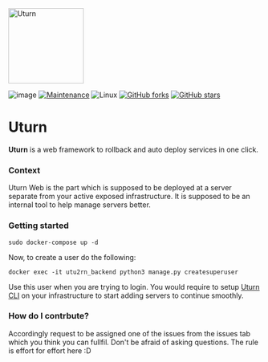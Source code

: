 <img src="https://encrypted-tbn0.gstatic.com/images?q=tbn:ANd9GcSnANZz2V7ZWIsbyjtJzH4zw2B-LQObn06ziQ&usqp=CAU" height=150 alt="Uturn"/>
  

![image](https://img.shields.io/badge/Release-0.0.1-orange?style=for-the-badge&logo=appveyor)
[![Maintenance](https://img.shields.io/badge/Maintained%3F-yes-green.svg?style=for-the-badge&logo=appveyor)](https://github.com/UturnOSS/uturn-web/graphs/commit-activity)
![Linux](https://img.shields.io/badge/For-Linux-green?style=for-the-badge&logo=appveyor)
[![GitHub forks](https://img.shields.io/github/forks/UturnOSS/Uturn-web.svg?style=social&label=Fork&maxAge=2592000)](https://GitHub.com/Naereen/StrapDown.js/network/)
[![GitHub stars](https://img.shields.io/github/stars/UturnOSS/Uturn-web.svg?style=social&label=Star&maxAge=2592000)](https://GitHub.com/Naereen/StrapDown.js/stargazers/)


# Uturn
**Uturn** is a web framework to rollback and auto deploy services in one click.

### Context
Uturn Web is the part which is supposed to be deployed at a server separate from your active exposed infrastructure. It is supposed to be an internal tool to help manage servers better.

### Getting started
```
sudo docker-compose up -d
```

Now, to create a user do the following:

```
docker exec -it utu2rn_backend python3 manage.py createsuperuser
```

Use this user when you are trying to login. You would require to setup [Uturn CLI](https://github.com/UturnOSS/Uturn-CLI) on your infrastructure to start adding servers to continue smoothly.


### How do I contrbute?

Accordingly request to be assigned one of the issues from the issues tab which you think you can fullfil. Don't be afraid of asking questions. The rule is effort for effort here :D
